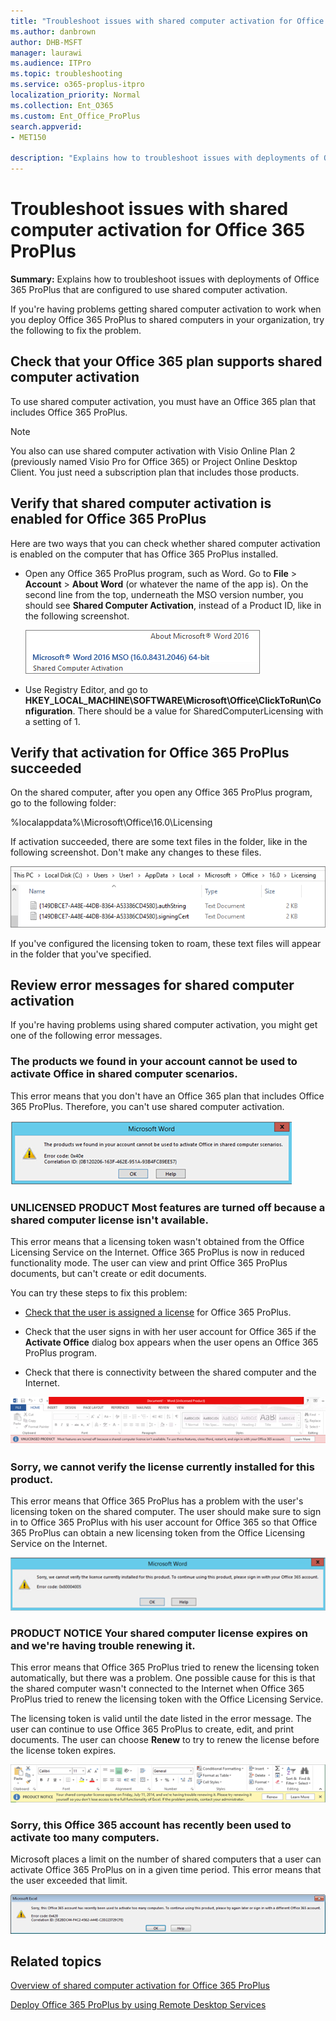 ```yaml
---
title: "Troubleshoot issues with shared computer activation for Office 365 ProPlus"
ms.author: danbrown
author: DHB-MSFT
manager: laurawi
ms.audience: ITPro
ms.topic: troubleshooting
ms.service: o365-proplus-itpro
localization_priority: Normal
ms.collection: Ent_O365
ms.custom: Ent_Office_ProPlus
search.appverid:
- MET150

description: "Explains how to troubleshoot issues with deployments of Office 365 ProPlus that are configured to use shared computer activation."
---
```


# Troubleshoot issues with shared computer activation for Office 365 ProPlus

 **Summary:** Explains how to troubleshoot issues with deployments of Office 365 ProPlus that are configured to use shared computer activation.
  
If you're having problems getting shared computer activation to work when you deploy Office 365 ProPlus to shared computers in your organization, try the following to fix the problem.

<a name="Plan"> </a>
  
## Check that your Office 365 plan supports shared computer activation


To use shared computer activation, you must have an Office 365 plan that includes Office 365 ProPlus.
  
> [!NOTE]
> You also can use shared computer activation with Visio Online Plan 2 (previously named Visio Pro for Office 365) or Project Online Desktop Client. You just need a subscription plan that includes those products. 

<a name="Enabled"> </a>
  
## Verify that shared computer activation is enabled for Office 365 ProPlus

Here are two ways that you can check whether shared computer activation is enabled on the computer that has Office 365 ProPlus installed.
  
- Open any Office 365 ProPlus program, such as Word. Go to **File** > **Account** > **About Word** (or whatever the name of the app is). On the second line from the top, underneath the MSO version number, you should see **Shared Computer Activation**, instead of a Product ID, like in the following screenshot.
    
     ![Screenshot of the About Word dialog box, showing "Shared Computer Activation" underneath the MSO version number.](images/246f2714-8b13-48af-9e2d-0a15213adcc9.png)
  
- Use Registry Editor, and go to **HKEY_LOCAL_MACHINE\\SOFTWARE\\Microsoft\\Office\\ClickToRun\\Configuration**. There should be a value for SharedComputerLicensing with a setting of 1.
    
<a name="Succeeded"> </a>

## Verify that activation for Office 365 ProPlus succeeded

On the shared computer, after you open any Office 365 ProPlus program, go to the following folder:
  
  %localappdata%\Microsoft\Office\16.0\Licensing
  
If activation succeeded, there are some text files in the folder, like in the following screenshot. Don't make any changes to these files.
  
![Screenshot of the Licensing folder, showing the licensing token files for shared computer activation.](images/adb109f0-757c-4e0e-87fa-ea87ba54b610.png)
  
If you've configured the licensing token to roam, these text files will appear in the folder that you've specified.
  
<a name="Errors"> </a>

## Review error messages for shared computer activation

If you're having problems using shared computer activation, you might get one of the following error messages.

<a name="Products"> </a>
  
### The products we found in your account cannot be used to activate Office in shared computer scenarios.


This error means that you don't have an Office 365 plan that includes Office 365 ProPlus. Therefore, you can't use shared computer activation.
  
![Error message cannot activate products into shared scenario](images/67637fc5-35cc-4118-acc1-e68fe1155512.png)
  
<a name="Unlicensed"> </a>

### UNLICENSED PRODUCT Most features are turned off because a shared computer license isn't available.

This error means that a licensing token wasn't obtained from the Office Licensing Service on the Internet. Office 365 ProPlus is now in reduced functionality mode. The user can view and print Office 365 ProPlus documents, but can't create or edit documents.
  
You can try these steps to fix this problem:
  
- [Check that the user is assigned a license](https://support.office.com/article/997596b5-4173-4627-b915-36abac6786dc) for Office 365 ProPlus.
    
- Check that the user signs in with her user account for Office 365 if the **Activate Office** dialog box appears when the user opens an Office 365 ProPlus program.
    
- Check that there is connectivity between the shared computer and the Internet.
    
![Unlicensed product error message](images/4bab7afd-4ffa-4775-bc8b-86767198d140.png)
  
<a name="Verify"> </a>

### Sorry, we cannot verify the license currently installed for this product.

This error means that Office 365 ProPlus has a problem with the user's licensing token on the shared computer. The user should make sure to sign in to Office 365 ProPlus with his user account for Office 365 so that Office 365 ProPlus can obtain a new licensing token from the Office Licensing Service on the Internet.
  
![Cannot verify product license message](images/f8bb9b93-f25d-44ff-b46e-a9e163704663.png)
  
<a name="Expires"> </a>

### PRODUCT NOTICE Your shared computer license expires on <date> and we're having trouble renewing it.

This error means that Office 365 ProPlus tried to renew the licensing token automatically, but there was a problem. One possible cause for this is that the shared computer wasn't connected to the Internet when Office 365 ProPlus tried to renew the licensing token with the Office Licensing Service.
  
The licensing token is valid until the date listed in the error message. The user can continue to use Office 365 ProPlus to create, edit, and print documents. The user can choose **Renew** to try to renew the license before the license token expires.
  
![Shared computer license expires date](images/f29ab2ab-6699-41b4-8fbb-232f66137426.png)
  
<a name="Used"> </a>

### Sorry, this Office 365 account has recently been used to activate too many computers.

Microsoft places a limit on the number of shared computers that a user can activate Office 365 ProPlus on in a given time period. This error means that the user exceeded that limit.
  
![Too many computer activated](images/1166f881-87da-4667-a4bd-e92c23859de2.png)
  
## Related topics
[Overview of shared computer activation for Office 365 ProPlus](overview-of-shared-computer-activation-for-office-365-proplus.md)
  
[Deploy Office 365 ProPlus by using Remote Desktop Services](deploy-office-365-proplus-by-using-remote-desktop-services.md)

